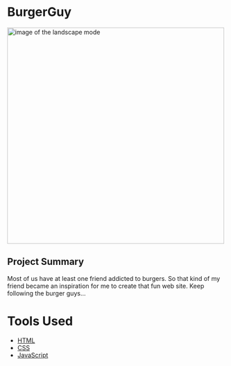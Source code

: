 # BurgerGuy

<img src="https://raw.githubusercontent.com/akoulouris/BurgerGuy/master/Screenshots/BurgerGuy.gif" width="500" alt="image of the landscape mode">

## Project Summary

Most of us have at least one friend addicted to burgers. So that kind of my friend became an inspiration for me to create that fun web site.  Keep following the burger guys…

# Tools Used 

* [HTML](https://en.wikipedia.org/wiki/HTML)
* [CSS](https://en.wikipedia.org/wiki/Cascading_Style_Sheets)
* [JavaScript](https://en.wikipedia.org/wiki/JavaScript)
